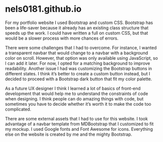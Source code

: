 # nels0181.github.io

For my portfolio website I used Bootstrap and custom CSS. Bootstrap has been a life-saver because it already has an existing class structure that speeds up the work. I could have written a full on custom CSS, but that would be a slower process with more chances of errors.

There were some challenges that I had to overcome. For instance, I wanted a transparent navbar that would change to a navbar with a background color on scroll. However, that option was only available using JavaScript, so I can add it later. For now, I opted for a matching background to improve readability. Another issue I had was customizing the Bootstrap buttons in different states. I think it’s better to create a custom button instead, but I decided to proceed with a Bootstrap dark button that fit my color palette. 

As a future UX designer I think I learned a lot of basics of front-end development that would help me to understand the constraints of code when designing. I think people can do amazing things with code, but sometimes you have to decide whether it’s worth it to make the code too complicated.

There are some external assets that I had to use for this website. I took advantage of a navbar template from MDBootstrap that I customized to fit my mockup. I used Google fonts and Font Awesome for icons. Everything else on the website is created by me and the mighty Bootstrap.
